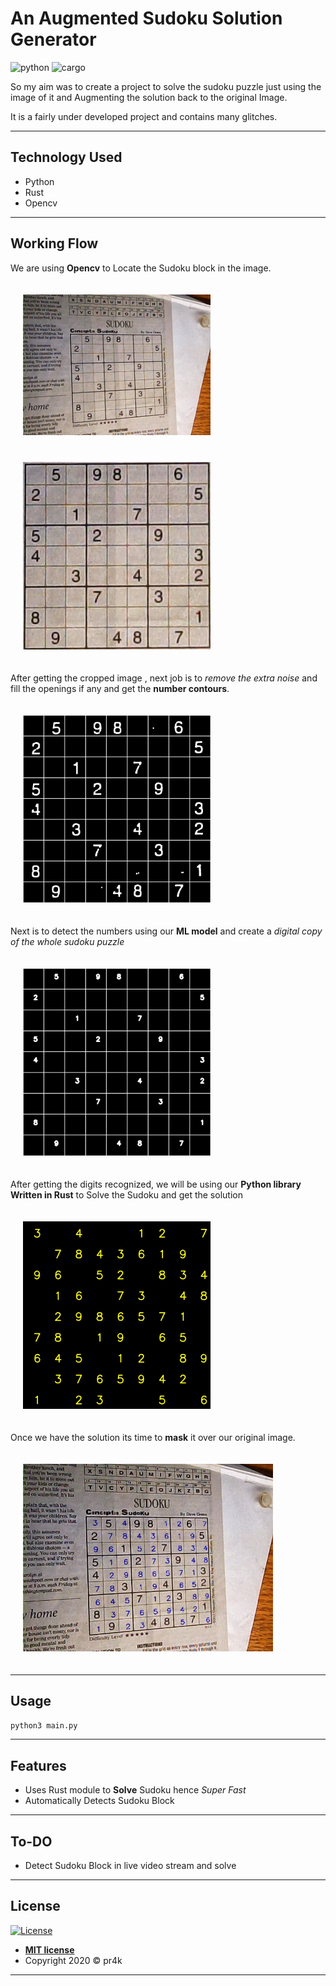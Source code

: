 # An Augmented Sudoku Solution Generator
![python](https://img.shields.io/badge/Python-3.8-blue) 
![cargo](https://img.shields.io/badge/cargo-1.42.0-red)

So my aim was to create a project to solve the sudoku puzzle just using the image of it and Augmenting the solution back to the original Image.

It is a fairly under developed project and contains many glitches.

---

## Technology Used

- Python
- Rust
- Opencv
---
## Working Flow

We are using **Opencv** to Locate the Sudoku block in the image.



<img src = "output/orgnl.jpg" width = 300px style = "padding:20px;"></img>
<img src = "output/crpzimg.jpg" width = 300px style = "padding:20px;"></img>

After getting the cropped image , next job is to *remove the extra noise* and fill the openings if any and get the **number contours**.

<img src = "output/sd_img.jpg" width = 300px style = "padding:20px;"></img>

Next is to detect the numbers using our **ML model** and create a *digital copy of the whole sudoku puzzle*

<img src = "output/unsolved_sd_img.jpg" width = 300px style = "padding:20px;"></img>

After getting the digits recognized, we will be using our **Python library Written in Rust** to Solve the Sudoku and get the solution


<img src = "output/solved_sd_img.jpg" width = 300px style = "padding:20px;"></img>


Once we have the solution its time to **mask** it over our original image.

<img src = "output/final.jpg" width = 400px style = "padding:20px;"></img>

---

## Usage

`python3 main.py` 

---

## Features

- Uses Rust module to **Solve** Sudoku hence *Super Fast*
- Automatically Detects Sudoku Block

---

## To-DO

- Detect Sudoku Block in live video stream and solve

---

## License

[![License](https://img.shields.io/github/license/pr4k/sudoku-solver)](http://badges.mit-license.org)

- **[MIT license](http://opensource.org/licenses/mit-license.php)**
- Copyright 2020 © pr4k

---




